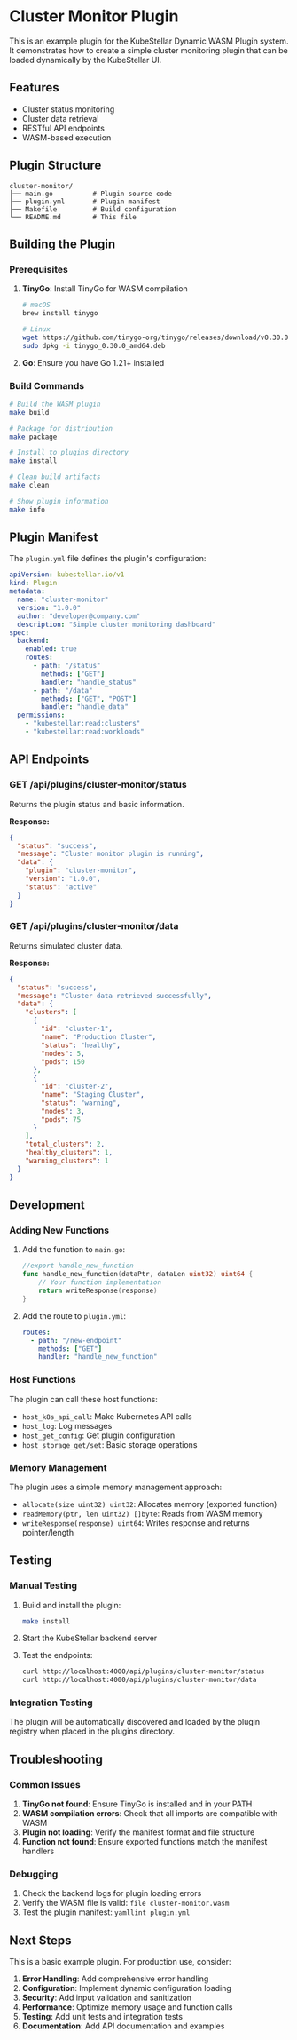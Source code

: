# Cluster Monitor Plugin

This is an example plugin for the KubeStellar Dynamic WASM Plugin system. It demonstrates how to create a simple cluster monitoring plugin that can be loaded dynamically by the KubeStellar UI.

## Features

- Cluster status monitoring
- Cluster data retrieval
- RESTful API endpoints
- WASM-based execution

## Plugin Structure

```
cluster-monitor/
├── main.go          # Plugin source code
├── plugin.yml       # Plugin manifest
├── Makefile         # Build configuration
└── README.md        # This file
```

## Building the Plugin

### Prerequisites

1. **TinyGo**: Install TinyGo for WASM compilation
   ```bash
   # macOS
   brew install tinygo
   
   # Linux
   wget https://github.com/tinygo-org/tinygo/releases/download/v0.30.0/tinygo_0.30.0_amd64.deb
   sudo dpkg -i tinygo_0.30.0_amd64.deb
   ```

2. **Go**: Ensure you have Go 1.21+ installed

### Build Commands

```bash
# Build the WASM plugin
make build

# Package for distribution
make package

# Install to plugins directory
make install

# Clean build artifacts
make clean

# Show plugin information
make info
```

## Plugin Manifest

The `plugin.yml` file defines the plugin's configuration:

```yaml
apiVersion: kubestellar.io/v1
kind: Plugin
metadata:
  name: "cluster-monitor"
  version: "1.0.0"
  author: "developer@company.com"
  description: "Simple cluster monitoring dashboard"
spec:
  backend:
    enabled: true
    routes:
      - path: "/status"
        methods: ["GET"]
        handler: "handle_status"
      - path: "/data"
        methods: ["GET", "POST"]
        handler: "handle_data"
  permissions:
    - "kubestellar:read:clusters"
    - "kubestellar:read:workloads"
```

## API Endpoints

### GET /api/plugins/cluster-monitor/status

Returns the plugin status and basic information.

**Response:**
```json
{
  "status": "success",
  "message": "Cluster monitor plugin is running",
  "data": {
    "plugin": "cluster-monitor",
    "version": "1.0.0",
    "status": "active"
  }
}
```

### GET /api/plugins/cluster-monitor/data

Returns simulated cluster data.

**Response:**
```json
{
  "status": "success",
  "message": "Cluster data retrieved successfully",
  "data": {
    "clusters": [
      {
        "id": "cluster-1",
        "name": "Production Cluster",
        "status": "healthy",
        "nodes": 5,
        "pods": 150
      },
      {
        "id": "cluster-2",
        "name": "Staging Cluster",
        "status": "warning",
        "nodes": 3,
        "pods": 75
      }
    ],
    "total_clusters": 2,
    "healthy_clusters": 1,
    "warning_clusters": 1
  }
}
```

## Development

### Adding New Functions

1. Add the function to `main.go`:
   ```go
   //export handle_new_function
   func handle_new_function(dataPtr, dataLen uint32) uint64 {
       // Your function implementation
       return writeResponse(response)
   }
   ```

2. Add the route to `plugin.yml`:
   ```yaml
   routes:
     - path: "/new-endpoint"
       methods: ["GET"]
       handler: "handle_new_function"
   ```

### Host Functions

The plugin can call these host functions:

- `host_k8s_api_call`: Make Kubernetes API calls
- `host_log`: Log messages
- `host_get_config`: Get plugin configuration
- `host_storage_get/set`: Basic storage operations

### Memory Management

The plugin uses a simple memory management approach:

- `allocate(size uint32) uint32`: Allocates memory (exported function)
- `readMemory(ptr, len uint32) []byte`: Reads from WASM memory
- `writeResponse(response) uint64`: Writes response and returns pointer/length

## Testing

### Manual Testing

1. Build and install the plugin:
   ```bash
   make install
   ```

2. Start the KubeStellar backend server

3. Test the endpoints:
   ```bash
   curl http://localhost:4000/api/plugins/cluster-monitor/status
   curl http://localhost:4000/api/plugins/cluster-monitor/data
   ```

### Integration Testing

The plugin will be automatically discovered and loaded by the plugin registry when placed in the plugins directory.

## Troubleshooting

### Common Issues

1. **TinyGo not found**: Ensure TinyGo is installed and in your PATH
2. **WASM compilation errors**: Check that all imports are compatible with WASM
3. **Plugin not loading**: Verify the manifest format and file structure
4. **Function not found**: Ensure exported functions match the manifest handlers

### Debugging

1. Check the backend logs for plugin loading errors
2. Verify the WASM file is valid: `file cluster-monitor.wasm`
3. Test the plugin manifest: `yamllint plugin.yml`

## Next Steps

This is a basic example plugin. For production use, consider:

1. **Error Handling**: Add comprehensive error handling
2. **Configuration**: Implement dynamic configuration loading
3. **Security**: Add input validation and sanitization
4. **Performance**: Optimize memory usage and function calls
5. **Testing**: Add unit tests and integration tests
6. **Documentation**: Add API documentation and examples 